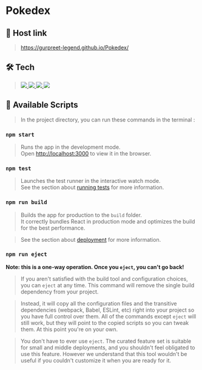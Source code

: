 # Pokedex

## 🔗 Host link
> <a href="https://gurpreet-legend.github.io/Pokedex/" target="_blank">https://gurpreet-legend.github.io/Pokedex/</a>
## 🛠 Tech
> <a href="https://developer.mozilla.org/en-US/docs/Web/JavaScript" target="_blank"> <img src="https://img.icons8.com/color/48/000000/javascript.png"/> </a>
<a href="https://www.w3.org/html/" target="_blank"> <img src="https://img.icons8.com/color/48/000000/html-5.png"/> </a> 
<a href="https://www.w3schools.com/css/" target="_blank"> <img src="https://img.icons8.com/color/48/000000/css3.png"/> </a> 
<a href="https://developer.mozilla.org/en-US/docs/Web/JavaScript" target="_blank"><img src="https://img.icons8.com/ultraviolet/40/000000/react--v2.png"/> </a>

## 📜 Available Scripts

> In the project directory, you can run these commands in the terminal :

### `npm start`

> Runs the app in the development mode.\
> Open [http://localhost:3000](http://localhost:3000) to view it in the browser.

### `npm test`

>Launches the test runner in the interactive watch mode.\
>See the section about [running tests](https://facebook.github.io/create-react-app/docs/running-tests) for more information.

### `npm run build`

>Builds the app for production to the `build` folder.\
>It correctly bundles React in production mode and optimizes the build for the best performance.

>See the section about [deployment](https://facebook.github.io/create-react-app/docs/deployment) for more information.

### `npm run eject`

**Note: this is a one-way operation. Once you `eject`, you can't go back!**

>If you aren't satisfied with the build tool and configuration choices, you can `eject` at any time. This command will remove the single build dependency from your project.

>Instead, it will copy all the configuration files and the transitive dependencies (webpack, Babel, ESLint, etc) right into your project so you have full control over them. All of the commands except `eject` will still work, but they will point to the copied scripts so you can tweak them. At this point you're on your own.

>You don't have to ever use `eject`. The curated feature set is suitable for small and middle deployments, and you shouldn't feel obligated to use this feature. However we understand that this tool wouldn't be useful if you couldn't customize it when you are ready for it.
